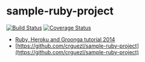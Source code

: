 # sample-ruby-project

[![Build Status](https://travis-ci.org/okamuuu/sample-ruby-project.svg?branch=master)](https://travis-ci.org/okamuuu/sample-ruby-project)
[![Coverage Status](https://coveralls.io/repos/okamuuu/sample-ruby-project/badge.png?branch=master)](https://coveralls.io/r/okamuuu/sample-ruby-project)

* [Ruby, Heroku and Groonga tutorial 2014](http://okamuuu.hatenablog.com/entry/2014/08/28/094936)
* [https://github.com/crguezl/sample-ruby-project](https://github.com/crguezl/sample-ruby-project)
